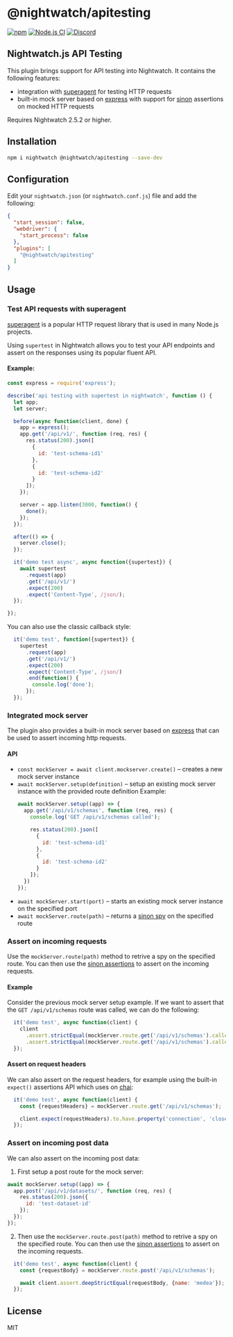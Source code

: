 # @nightwatch/apitesting

[![npm](https://img.shields.io/npm/v/@nightwatch/apitesting.svg)](https://www.npmjs.com/package/@nightwatch/apitesting)
[![Node.js CI](https://github.com/nightwatchjs/nightwatch-plugin-apitesting/actions/workflows/tests.yaml/badge.svg?branch=main)](https://github.com/nightwatchjs/nightwatch-plugin-apitesting/actions/workflows/tests.yaml)
[![Discord][discord-badge]][discord]

## Nightwatch.js API Testing

This plugin brings support for API testing into Nightwatch. It contains the following features:
- integration with [superagent](https://www.npmjs.com/package/supertest) for testing HTTP requests
- built-in mock server based on [express](https://www.npmjs.com/package/express) with support for [sinon](https://www.npmjs.com/package/sinon) assertions on mocked HTTP requests  

Requires Nightwatch 2.5.2 or higher. 

## Installation

```sh
npm i nightwatch @nightwatch/apitesting --save-dev
```

## Configuration

Edit your `nightwatch.json` (or `nightwatch.conf.js`) file and add the following:
 
```json
{
  "start_session": false,
  "webdriver": {
    "start_process": false
  },
  "plugins": [
    "@nightwatch/apitesting"      
  ]
}
```

## Usage

### Test API requests with superagent
[superagent](https://www.npmjs.com/package/supertest) is a popular HTTP request library that is used in many Node.js projects. 

Using `supertest` in Nightwatch allows you to test your API endpoints and assert on the responses using its popular fluent API. 

#### Example:

```js
const express = require('express');

describe('api testing with supertest in nightwatch', function () {
  let app;
  let server;

  before(async function(client, done) {
    app = express();
    app.get('/api/v1/', function (req, res) {
      res.status(200).json([
        {
          id: 'test-schema-id1'
        },
        {
          id: 'test-schema-id2'
        }
      ]);
    });

    server = app.listen(3000, function() {
      done();
    });
  });

  after(() => {
    server.close();
  });

  it('demo test async', async function({supertest}) {
    await supertest
      .request(app)
      .get('/api/v1/')
      .expect(200)
      .expect('Content-Type', /json/);
  });

});
```

You can also use the classic callback style:

```js
  it('demo test', function({supertest}) {
    supertest
      .request(app)
      .get('/api/v1/')
      .expect(200)
      .expect('Content-Type', /json/)
      .end(function() {
        console.log('done');
      });
  });
```

### Integrated mock server

The plugin also provides a built-in mock server based on [express](https://www.npmjs.com/package/express) that can be used to assert incoming http requests.

#### API
- `const mockServer = await client.mockserver.create()` – creates a new mock server instance
- `await mockServer.setup(definition)` – setup an existing mock server instance with the provided route definition
   Example:
    ```js
    await mockServer.setup((app) => {
      app.get('/api/v1/schemas', function (req, res) {
        console.log('GET /api/v1/schemas called');
  
        res.status(200).json([
          {
            id: 'test-schema-id1'
          },
          {
            id: 'test-schema-id2'
          }
        ]);
      })
    });
    ```
- `await mockServer.start(port)` – starts an existing mock server instance on the specified port
- `await mockServer.route(path)` – returns a [sinon spy](https://sinonjs.org/releases/latest/spies/) on the specified route

### Assert on incoming requests

Use the `mockServer.route(path)` method to retrive a spy on the specified route. You can then use the [sinon assertions](https://sinonjs.org/releases/latest/spies/#spyanonymous) to assert on the incoming requests. 

#### Example

Consider the previous mock server setup example. If we want to assert that the `GET /api/v1/schemas` route was called, we can do the following:

```js
  it('demo test', async function(client) {
    client
      .assert.strictEqual(mockServer.route.get('/api/v1/schemas').calledOnce, true, 'called once')
      .assert.strictEqual(mockServer.route.get('/api/v1/schemas').calledTwice, false);
  });
```

#### Assert on request headers

We can also assert on the request headers, for example using the built-in `expect()` assertions API which uses on [chai](https://www.chaijs.com/api/bdd/):

```js
  it('demo test', async function(client) {
    const {requestHeaders} = mockServer.route.get('/api/v1/schemas');

    client.expect(requestHeaders).to.have.property('connection', 'close');
  });
```

### Assert on incoming post data

We can also assert on the incoming post data: 

1) First setup a post route for the mock server:

```js
await mockServer.setup((app) => {
  app.post('/api/v1/datasets/', function (req, res) {
    res.status(200).json({
      id: 'test-dataset-id'
    });
  });
});
```

2) Then use the `mockServer.route.post(path)` method to retrive a spy on the specified route. You can then use the [sinon assertions](https://sinonjs.org/releases/latest/spies/#spyanonymous) to assert on the incoming requests. 

```js
  it('demo test', async function(client) {
    const {requestBody} = mockServer.route.post('/api/v1/schemas');

    await client.assert.deepStrictEqual(requestBody, {name: 'medea'});
  });
```

## License
MIT

[discord-badge]: https://img.shields.io/discord/618399631038218240.svg?color=7389D8&labelColor=6A7EC2&logo=discord&logoColor=ffffff&style=flat-square
[discord]: https://discord.gg/SN8Da2X
